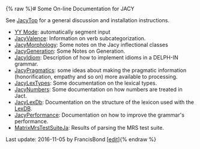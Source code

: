 {% raw %}# Some On-line Documentation for JACY

See [JacyTop](https://delph-in.github.io/docs/grammars/JacyTop) for a general discussion and installation
instructions.

- [YY Mode](http://moin.delph-in.net/JacyYYMode): automatically
segment input
- [JacyValence](https://delph-in.github.io/docs/grammars/JacyValence): Information on verb subcategorization.
- [JacyMorphology](https://delph-in.github.io/docs/grammars/JacyMorphology): Some notes on the Jacy
inflectional classes
- [JacyGeneration](https://delph-in.github.io/docs/grammars/JacyGeneration): Some Notes on Generation.
- [JacyIdiom](https://delph-in.github.io/docs/grammars/JacyIdiom): Description of how to implement idioms in a
DELPH-IN grammar.
- [JacyPragmatics](https://delph-in.github.io/docs/summits/JacyPragmatics): some ideas about making the
pragmatic information (honorification, empathy and so on) more
available to processing.
- [JacyLexTypes](https://delph-in.github.io/docs/grammars/JacyLexTypes): Some documentation on the lexical
types.
- [JacyNumbers](https://delph-in.github.io/docs/grammars/JacyNumbers): Some documentation on how numbers are
treated in Jact.
- [JacyLexDb](https://delph-in.github.io/docs/grammars/JacyLexDb): Documentation on the structure of the
lexicon used with the [LexDB](/LkbLexDb).
- [JacyPerformance](https://delph-in.github.io/docs/grammars/JacyPerformance): Documentation on how to improve
the grammar's performance.
- [MatrixMrsTestSuiteJa](https://delph-in.github.io/docs/matrix/MatrixMrsTestSuiteJa): Results of parsing the
MRS test suite.

Last update: 2016-11-05 by FrancisBond [[edit](https://github.com/delph-in/docs/wiki/JacyDoc/_edit)]{% endraw %}